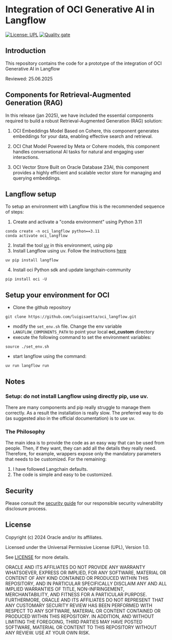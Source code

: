 # Integration of OCI Generative AI in Langflow

[![License: UPL](https://img.shields.io/badge/license-UPL-green)](https://img.shields.io/badge/license-UPL-green) [![Quality gate](https://sonarcloud.io/api/project_badges/quality_gate?project=oracle-devrel_test)](https://sonarcloud.io/dashboard?id=oracle-devrel_test)

## Introduction
This repository contains the code for a prototype of the integration of OCI Generative AI in Langflow

Reviewed: 25.06.2025

## Components for Retrieval-Augmented Generation (RAG)
In this release (jan 2025), we have included the essential components required to build a robust Retrieval-Augmented Generation (RAG) solution:

1. OCI Embeddings Model
Based on Cohere, this component generates embeddings for your data, enabling effective search and retrieval.

2. OCI Chat Model
Powered by Meta or Cohere models, this component handles conversational AI tasks for natural and engaging user interactions.

3. OCI Vector Store
Built on Oracle Database 23AI, this component provides a highly efficient and scalable vector store for managing and querying embeddings.

## Langflow setup
To setup an environment with Langflow this is the recommended sequence of steps:

1. Create and activate a "conda environment" using Python 3.11
```
conda create -n oci_langflow python==3.11
conda activate oci_langflow
```
2. Install the tool [uv](https://docs.astral.sh/uv/getting-started/) in this environment, using pip
3. Install Langflow using uv. Follow the instructions [here](https://docs.langflow.org/get-started-installation)
```
uv pip install langflow
```
4. Install oci Python sdk and update langchain-community
```
pip install oci -U
```

## Setup your environment for OCI
* Clone the github repository
```
git clone https://github.com/luigisaetta/oci_langflow.git
```
* modify the `set_env.sh` file. Change the env variable `LANGFLOW_COMPONENTS_PATH` to point your local **oci_custom** directory
* execute the following command to set the environment variables:
```
source ./set_env.sh
``` 
* start langflow using the command: 
```
uv run langflow run
```

## Notes
### Setup: do not install Langflow using directly pip, use uv. 
There are many components and pip really struggle to manage them correctly.
As a result the installation is really slow. 
The preferred way to do (as suggested also in the official documentation) is to use
uv.

### The **Philosophy**
The main idea is to provide the code as an easy way that can be used from people. 
Then, if they want, they can add all the details they really need.
Therefore, for example, wrappers expose only the mandatory parameters that needs to be customized. 
For the remaining:
1. I have followed Langchain defaults.
2. The code is simple and easy to be customized.

## Security
Please consult the [security guide](./SECURITY.md) for our responsible security
vulnerability disclosure process.

## License
Copyright (c) 2024 Oracle and/or its affiliates.

Licensed under the Universal Permissive License (UPL), Version 1.0.

See [LICENSE](LICENSE.txt) for more details.

ORACLE AND ITS AFFILIATES DO NOT PROVIDE ANY WARRANTY WHATSOEVER, EXPRESS OR IMPLIED, FOR ANY SOFTWARE, MATERIAL OR CONTENT OF ANY KIND CONTAINED OR PRODUCED WITHIN THIS REPOSITORY, AND IN PARTICULAR SPECIFICALLY DISCLAIM ANY AND ALL IMPLIED WARRANTIES OF TITLE, NON-INFRINGEMENT, MERCHANTABILITY, AND FITNESS FOR A PARTICULAR PURPOSE.  FURTHERMORE, ORACLE AND ITS AFFILIATES DO NOT REPRESENT THAT ANY CUSTOMARY SECURITY REVIEW HAS BEEN PERFORMED WITH RESPECT TO ANY SOFTWARE, MATERIAL OR CONTENT CONTAINED OR PRODUCED WITHIN THIS REPOSITORY. IN ADDITION, AND WITHOUT LIMITING THE FOREGOING, THIRD PARTIES MAY HAVE POSTED SOFTWARE, MATERIAL OR CONTENT TO THIS REPOSITORY WITHOUT ANY REVIEW. USE AT YOUR OWN RISK. 
